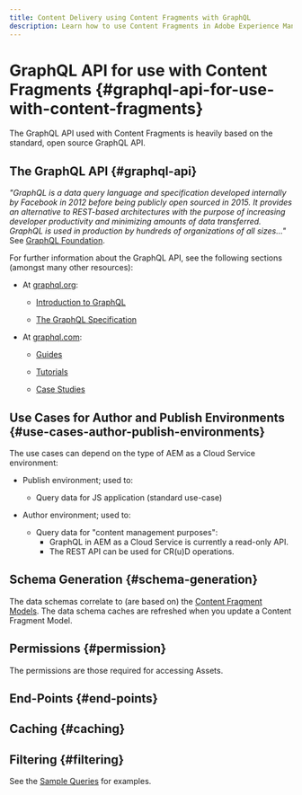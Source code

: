 ```yaml
---
title: Content Delivery using Content Fragments with GraphQL
description: Learn how to use Content Fragments in Adobe Experience Manager (AEM) as a Cloud Service with GraphQL for Content Delivery.
---
```


# GraphQL API for use with Content Fragments {#graphql-api-for-use-with-content-fragments}

The GraphQL API used with Content Fragments is heavily based on the standard, open source GraphQL API.

## The GraphQL API {#graphql-api}

*"GraphQL is a data query language and specification developed internally by Facebook in 2012 before being publicly open sourced in 2015. It provides an alternative to REST-based architectures with the purpose of increasing developer productivity and minimizing amounts of data transferred. GraphQL is used in production by hundreds of organizations of all sizes..."* See [GraphQL Foundation](https://foundation.graphql.org/).

For further information about the GraphQL API, see the following sections (amongst many other resources):

* At [graphql.org](https://graphql.org):

  * [Introduction to GraphQL](https://graphql.org/learn)

  * [The GraphQL Specification](http://spec.graphql.org/)

* At [graphql.com](https://graphql.com):

  * [Guides](https://www.graphql.com/guides/)

  * [Tutorials](https://www.graphql.com/tutorials/)

  * [Case Studies](https://www.graphql.com/case-studies/)

## Use Cases for Author and Publish Environments {#use-cases-author-publish-environments}

The use cases can depend on the type of AEM as a Cloud Service environment:

* Publish environment; used to: 
  * Query data for JS application (standard use-case)

* Author environment; used to: 
  * Query data for "content management purposes":
    * GraphQL in AEM as a Cloud Service is currently a read-only API.
    * The REST API can be used for CR(u)D operations.

## Schema Generation {#schema-generation}

The data schemas correlate to (are based on) the [Content Fragment Models](/help/assets/content-fragments/content-fragments-models.md). The data schema caches are refreshed when you update a Content Fragment Model.

<!-- to be addressed later -->

<!--
## Security Considerations {#security-considerations}
-->

## Permissions {#permission}

The permissions are those required for accessing Assets.

<!-- to be addressed later -->

<!-- 
## Authentication {#authentication}
-->

## End-Points {#end-points}

## Caching {#caching}

## Filtering {#filtering}

See the [Sample Queries](/help/assets/content-fragments/content-fragments-graphql.md#graphql-sample-queries) for examples.

<!-- to be addressed later -->

<!--
## Sorting {#sorting}
-->

<!-- to be addressed later -->

<!--
## Paging {#paging}
-->